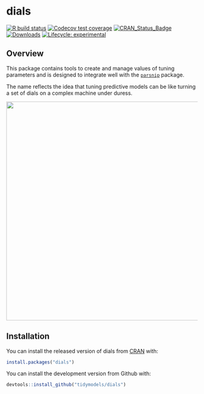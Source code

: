 
<!-- README.md is generated from README.Rmd. Please edit that file -->

# dials

[![R build
status](https://github.com/tidymodels/dials/workflows/R-CMD-check/badge.svg)](https://github.com/tidymodels/dials/actions)
[![Codecov test
coverage](https://codecov.io/gh/tidymodels/dials/branch/master/graph/badge.svg)](https://codecov.io/gh/tidymodels/dials?branch=master)
[![CRAN\_Status\_Badge](http://www.r-pkg.org/badges/version/dials)](https://CRAN.R-project.org/package=dials)
[![Downloads](http://cranlogs.r-pkg.org/badges/dials)](https://CRAN.R-project.org/package=dials)
[![Lifecycle:
experimental](https://img.shields.io/badge/lifecycle-experimental-orange.svg)](https://www.tidyverse.org/lifecycle/#experimental)

## Overview

This package contains tools to create and manage values of tuning
parameters and is designed to integrate well with the
[`parsnip`](https://github.com/tidymodels/parsnip) package.

The name reflects the idea that tuning predictive models can be like
turning a set of dials on a complex machine under duress.

<img src="http://tos.trekcore.com/hd/albums/1x04hd/thenakedtimehd1013.jpg" width="576">

## Installation

You can install the released version of dials from
[CRAN](https://CRAN.R-project.org) with:

``` r
install.packages("dials")
```

You can install the development version from Github with:

``` r
devtools::install_github("tidymodels/dials")
```
